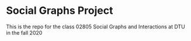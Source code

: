# Social Graphs Project

This is the repo for the class 02805 Social Graphs and Interactions at DTU in the fall 2020
